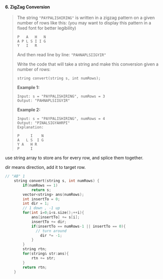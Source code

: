 #### 6. ZigZag Conversion

> The string `"PAYPALISHIRING"` is written in a zigzag pattern on a given number of rows like this: (you may want to display this pattern in a fixed font for better legibility)
>
> ```
> P   A   H   N
> A P L S I I G
> Y   I   R
> ```
>
> And then read line by line: `"PAHNAPLSIIGYIR"`
>
> Write the code that will take a string and make this conversion given a number of rows:
>
> ```
> string convert(string s, int numRows);
> ```
>
> **Example 1:**
>
> ```
> Input: s = "PAYPALISHIRING", numRows = 3
> Output: "PAHNAPLSIIGYIR"
> ```
>
> **Example 2:**
>
> ```
> Input: s = "PAYPALISHIRING", numRows = 4
> Output: "PINALSIGYAHRPI"
> Explanation:
> 
> P     I    N
> A   L S  I G
> Y A   H R
> P     I
> ```

use string array to store ans for every row, and splice them together.

dir means direction, add it to target row.

```c++
// "AB" 1 
    string convert(string s, int numRows) {
        if(numRows == 1)
            return s;
        vector<string> ans(numRows);
        int insertTo = 0;
        int dir = 1;
        // 1 down , -1 up
        for(int i=0;i<s.size();++i){
            ans[insertTo] += s[i];
            insertTo += dir;
            if(insertTo == numRows-1 || insertTo == 0){
              // turn around
                dir *= -1;
            }
        }
        string rtn;
        for(string& str:ans){
            rtn += str;
        }
        return rtn;
    }
```

#### 